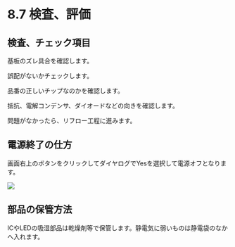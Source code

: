 # 8.7 検査、評価

## 検査、チェック項目

基板のズレ具合を確認します。

誤配がないかチェックします。

品番の正しいチップなのかを確認します。

抵抗、電解コンデンサ、ダイオードなどの向きを確認します。

問題がなかったら、リフロー工程に進みます。

## 電源終了の仕方

画面右上のボタンをクリックしてダイヤログでYesを選択して電源オフとなります。

![](./img/PIC028.JPG)


## 部品の保管方法

ICやLEDの吸湿部品は乾燥剤等で保管します。静電気に弱いものは静電袋のなかへ入れます。

